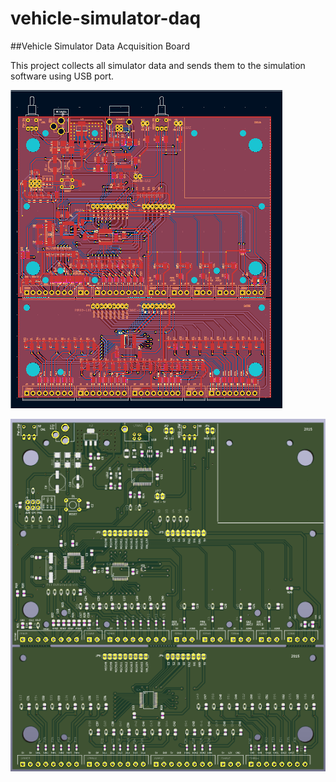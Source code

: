 # vehicle-simulator-daq
##Vehicle Simulator Data Acquisition Board

This project collects all simulator data and sends them to the simulation software using USB port.

![Alt text](https://github.com/ramazankula/vehicle-simulator-daq/blob/cf900014bb756ca36009d3851c32f4bf26a388f2/image01.png?raw=true "DAQ")

![Alt text](https://github.com/ramazankula/vehicle-simulator-daq/blob/cf900014bb756ca36009d3851c32f4bf26a388f2/image02.png?raw=true "DAQ")
